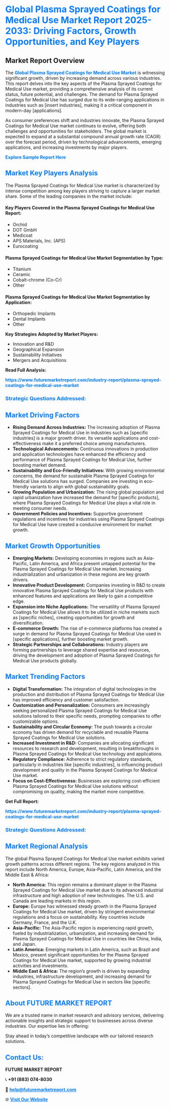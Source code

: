 <h1 style="color: #007BFF;">Global Plasma Sprayed Coatings for Medical Use Market Report 2025-2033: Driving Factors, Growth Opportunities, and Key Players</h1>

<section id="overview">
<h2>Market Report Overview</h2>
<p>The <a href="https://www.futuremarketreport.com/industry-report/plasma-sprayed-coatings-for-medical-use-market" style="color: #007BFF; text-decoration: none;"><strong>Global Plasma Sprayed Coatings for Medical Use Market</strong></a> is witnessing significant growth, driven by increasing demand across various industries. This report delves into the key aspects of the Plasma Sprayed Coatings for Medical Use market, providing a comprehensive analysis of its current status, future potential, and challenges. The demand for Plasma Sprayed Coatings for Medical Use has surged due to its wide-ranging applications in industries such as [insert industries], making it a critical component in modern-day [applications].</p>
<p>As consumer preferences shift and industries innovate, the Plasma Sprayed Coatings for Medical Use market continues to evolve, offering both challenges and opportunities for stakeholders. The global market is expected to expand at a substantial compound annual growth rate (CAGR) over the forecast period, driven by technological advancements, emerging applications, and increasing investments by major players.</p>
</section>

<section id="overview">
<p><a href="https://www.futuremarketreport.com/request-sample/reportId=86667" style="color: #007BFF; text-decoration: none;"><strong>Explore Sample Report Here</strong></a></p>
</section>

<section id="key-players">
<h2 style="color: #007BFF;">Market Key Players Analysis</h2>
<p>The Plasma Sprayed Coatings for Medical Use market is characterized by intense competition among key players striving to capture a larger market share. Some of the leading companies in the market include:</p>
<h4>Key Players Covered in the Plasma Sprayed Coatings for Medical Use Report:</h4>
<ul><li>Orchid</li><li>DOT GmbH</li><li>Medicoat</li><li>APS Materials, Inc. (APS)</li><li>Eurocoating</li></ul>
<h4>Plasma Sprayed Coatings for Medical Use Market Segmentation by Type:</h4>
<ul><li>Titanium</li><li>Ceramic</li><li>Cobalt-chrome (Co-Cr)</li><li>Other</li></ul>

<h4>Plasma Sprayed Coatings for Medical Use Market Segmentation by Application:</h4>
<ul><li>Orthopedic Implants</li><li>Dental Implants</li><li>Other</li></ul>
<p><strong>Key Strategies Adopted by Market Players:</strong></p>
<ul>
<li>Innovation and R&D</li>
<li>Geographical Expansion</li>
<li>Sustainability Initiatives</li>
<li>Mergers and Acquisitions</li>
</ul>
</section>

<section>
<p><strong>Read Full Analysis: </strong></p><a href="https://www.futuremarketreport.com/industry-report/plasma-sprayed-coatings-for-medical-use-market" style="color: #007BFF; text-decoration: none;"><strong>https://www.futuremarketreport.com/industry-report/plasma-sprayed-coatings-for-medical-use-market</strong></a>
<h3 style="color: #007BFF;">Strategic Questions Addressed:</h3>
</section>

<section id="driving-factors">
<h2 style="color: #007BFF;">Market Driving Factors</h2>
<ul>
<li><strong>Rising Demand Across Industries:</strong> The increasing adoption of Plasma Sprayed Coatings for Medical Use in industries such as [specific industries] is a major growth driver. Its versatile applications and cost-effectiveness make it a preferred choice among manufacturers.</li>
<li><strong>Technological Advancements:</strong> Continuous innovations in production and application technologies have enhanced the efficiency and performance of Plasma Sprayed Coatings for Medical Use, further boosting market demand.</li>
<li><strong>Sustainability and Eco-Friendly Initiatives:</strong> With growing environmental concerns, the demand for sustainable Plasma Sprayed Coatings for Medical Use solutions has surged. Companies are investing in eco-friendly variants to align with global sustainability goals.</li>
<li><strong>Growing Population and Urbanization:</strong> The rising global population and rapid urbanization have increased the demand for [specific products], where Plasma Sprayed Coatings for Medical Use plays a vital role in meeting consumer needs.</li>
<li><strong>Government Policies and Incentives:</strong> Supportive government regulations and incentives for industries using Plasma Sprayed Coatings for Medical Use have created a conducive environment for market growth.</li>
</ul>
</section>

<section id="growth-opportunities">
<h2 style="color: #007BFF;">Market Growth Opportunities</h2>
<ul>
<li><strong>Emerging Markets:</strong> Developing economies in regions such as Asia-Pacific, Latin America, and Africa present untapped potential for the Plasma Sprayed Coatings for Medical Use market. Increasing industrialization and urbanization in these regions are key growth drivers.</li>
<li><strong>Innovative Product Development:</strong> Companies investing in R&D to create innovative Plasma Sprayed Coatings for Medical Use products with enhanced features and applications are likely to gain a competitive edge.</li>
<li><strong>Expansion into Niche Applications:</strong> The versatility of Plasma Sprayed Coatings for Medical Use allows it to be utilized in niche markets such as [specific niches], creating opportunities for growth and diversification.</li>
<li><strong>E-commerce Growth:</strong> The rise of e-commerce platforms has created a surge in demand for Plasma Sprayed Coatings for Medical Use used in [specific applications], further boosting market growth.</li>
<li><strong>Strategic Partnerships and Collaborations:</strong> Industry players are forming partnerships to leverage shared expertise and resources, driving the development and adoption of Plasma Sprayed Coatings for Medical Use products globally.</li>
</ul>
</section>

<section id="trending-factors">
<h2 style="color: #007BFF;">Market Trending Factors</h2>
<ul>
<li><strong>Digital Transformation:</strong> The integration of digital technologies in the production and distribution of Plasma Sprayed Coatings for Medical Use has improved efficiency and customer satisfaction.</li>
<li><strong>Customization and Personalization:</strong> Consumers are increasingly seeking personalized Plasma Sprayed Coatings for Medical Use solutions tailored to their specific needs, prompting companies to offer customizable options.</li>
<li><strong>Sustainability and Circular Economy:</strong> The push towards a circular economy has driven demand for recyclable and reusable Plasma Sprayed Coatings for Medical Use solutions.</li>
<li><strong>Increased Investment in R&D:</strong> Companies are allocating significant resources to research and development, resulting in breakthroughs in Plasma Sprayed Coatings for Medical Use technology and applications.</li>
<li><strong>Regulatory Compliance:</strong> Adherence to strict regulatory standards, particularly in industries like [specific industries], is influencing product development and quality in the Plasma Sprayed Coatings for Medical Use market.</li>
<li><strong>Focus on Cost-Effectiveness:</strong> Businesses are exploring cost-efficient Plasma Sprayed Coatings for Medical Use solutions without compromising on quality, making the market more competitive.</li>
</ul>
</section>

<section>
<p><strong>Get Full Report: </strong></p><a href="https://www.futuremarketreport.com/industry-report/plasma-sprayed-coatings-for-medical-use-market" style="color: #007BFF; text-decoration: none;"><strong>https://www.futuremarketreport.com/industry-report/plasma-sprayed-coatings-for-medical-use-market</strong></a>
<h3 style="color: #007BFF;">Strategic Questions Addressed:</h3>
</section>


<section id="regional-analysis">
<h2 style="color: #007BFF;">Market Regional Analysis</h2>
<p>The global Plasma Sprayed Coatings for Medical Use market exhibits varied growth patterns across different regions. The key regions analyzed in this report include North America, Europe, Asia-Pacific, Latin America, and the Middle East & Africa:</p>
<ul>
<li><strong>North America:</strong> This region remains a dominant player in the Plasma Sprayed Coatings for Medical Use market due to its advanced industrial infrastructure and high adoption of new technologies. The U.S. and Canada are leading markets in this region.</li>
<li><strong>Europe:</strong> Europe has witnessed steady growth in the Plasma Sprayed Coatings for Medical Use market, driven by stringent environmental regulations and a focus on sustainability. Key countries include Germany, France, and the U.K.</li>
<li><strong>Asia-Pacific:</strong> The Asia-Pacific region is experiencing rapid growth, fueled by industrialization, urbanization, and increasing demand for Plasma Sprayed Coatings for Medical Use in countries like China, India, and Japan.</li>
<li><strong>Latin America:</strong> Emerging markets in Latin America, such as Brazil and Mexico, present significant opportunities for the Plasma Sprayed Coatings for Medical Use market, supported by growing industrial activities and investments.</li>
<li><strong>Middle East & Africa:</strong> The region’s growth is driven by expanding industries, infrastructure development, and increasing demand for Plasma Sprayed Coatings for Medical Use in sectors like [specific sectors].</li>
</ul>
</section>

<footer>
<h2 style="color: #007BFF;">About FUTURE MARKET REPORT</h2>
<p>We are a trusted name in market research and advisory services, delivering actionable insights and strategic support to businesses across diverse industries. Our expertise lies in offering:</p>

<p>Stay ahead in today’s competitive landscape with our tailored research solutions.</p>

<h2 style="color: #007BFF;">Contact Us:</h2>
<p><strong>FUTURE MARKET REPORT</strong></p>
<p>📞 <strong>+91 (883) 074-8030</strong></p>
<p>📧 <strong><a href="mailto:help@futuremarketreport.com" style="color: #007BFF;">help@futuremarketreport.com</a></strong></p>
<p>🌐 <strong><a href="https://www.futuremarketreport.com/" style="color: #007BFF;">Visit Our Website</a></strong></p>
</footer>